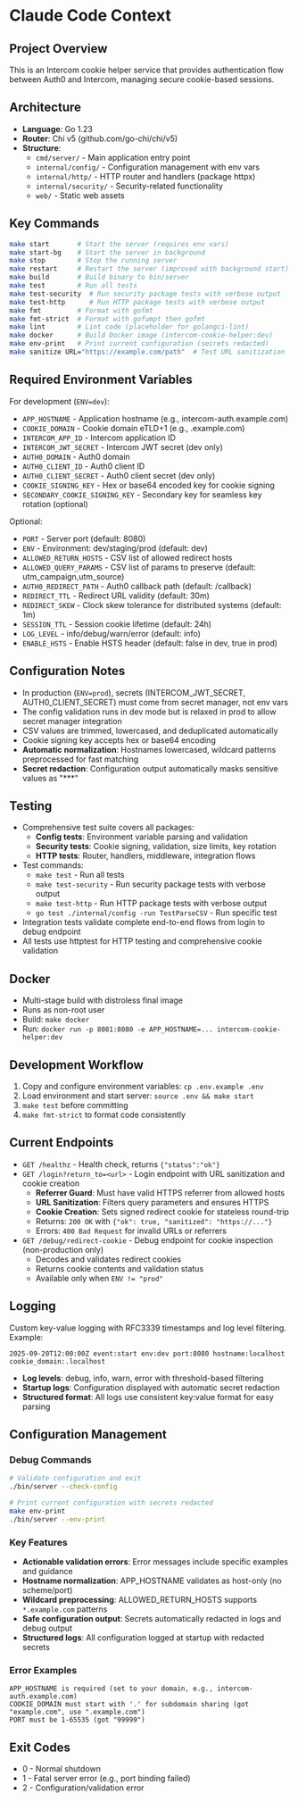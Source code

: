 # Claude Code Context

## Project Overview
This is an Intercom cookie helper service that provides authentication flow between Auth0 and Intercom, managing secure cookie-based sessions.

## Architecture
- **Language**: Go 1.23
- **Router**: Chi v5 (github.com/go-chi/chi/v5)
- **Structure**:
  - `cmd/server/` - Main application entry point
  - `internal/config/` - Configuration management with env vars
  - `internal/http/` - HTTP router and handlers (package httpx)
  - `internal/security/` - Security-related functionality
  - `web/` - Static web assets

## Key Commands
```bash
make start       # Start the server (requires env vars)
make start-bg    # Start the server in background
make stop        # Stop the running server
make restart     # Restart the server (improved with background start)
make build       # Build binary to bin/server
make test        # Run all tests
make test-security  # Run security package tests with verbose output
make test-http      # Run HTTP package tests with verbose output
make fmt         # Format with gofmt
make fmt-strict  # Format with gofumpt then gofmt
make lint        # Lint code (placeholder for golangci-lint)
make docker      # Build Docker image (intercom-cookie-helper:dev)
make env-print   # Print current configuration (secrets redacted)
make sanitize URL="https://example.com/path"  # Test URL sanitization
```

## Required Environment Variables
For development (`ENV=dev`):
- `APP_HOSTNAME` - Application hostname (e.g., intercom-auth.example.com)
- `COOKIE_DOMAIN` - Cookie domain eTLD+1 (e.g., .example.com)
- `INTERCOM_APP_ID` - Intercom application ID
- `INTERCOM_JWT_SECRET` - Intercom JWT secret (dev only)
- `AUTH0_DOMAIN` - Auth0 domain
- `AUTH0_CLIENT_ID` - Auth0 client ID
- `AUTH0_CLIENT_SECRET` - Auth0 client secret (dev only)
- `COOKIE_SIGNING_KEY` - Hex or base64 encoded key for cookie signing
- `SECONDARY_COOKIE_SIGNING_KEY` - Secondary key for seamless key rotation (optional)

Optional:
- `PORT` - Server port (default: 8080)
- `ENV` - Environment: dev/staging/prod (default: dev)
- `ALLOWED_RETURN_HOSTS` - CSV list of allowed redirect hosts
- `ALLOWED_QUERY_PARAMS` - CSV list of params to preserve (default: utm_campaign,utm_source)
- `AUTH0_REDIRECT_PATH` - Auth0 callback path (default: /callback)
- `REDIRECT_TTL` - Redirect URL validity (default: 30m)
- `REDIRECT_SKEW` - Clock skew tolerance for distributed systems (default: 1m)
- `SESSION_TTL` - Session cookie lifetime (default: 24h)
- `LOG_LEVEL` - info/debug/warn/error (default: info)
- `ENABLE_HSTS` - Enable HSTS header (default: false in dev, true in prod)

## Configuration Notes
- In production (`ENV=prod`), secrets (INTERCOM_JWT_SECRET, AUTH0_CLIENT_SECRET) must come from secret manager, not env vars
- The config validation runs in dev mode but is relaxed in prod to allow secret manager integration
- CSV values are trimmed, lowercased, and deduplicated automatically
- Cookie signing key accepts hex or base64 encoding
- **Automatic normalization**: Hostnames lowercased, wildcard patterns preprocessed for fast matching
- **Secret redaction**: Configuration output automatically masks sensitive values as "***"

## Testing
- Comprehensive test suite covers all packages:
  - **Config tests**: Environment variable parsing and validation
  - **Security tests**: Cookie signing, validation, size limits, key rotation
  - **HTTP tests**: Router, handlers, middleware, integration flows
- Test commands:
  - `make test` - Run all tests
  - `make test-security` - Run security package tests with verbose output
  - `make test-http` - Run HTTP package tests with verbose output
  - `go test ./internal/config -run TestParseCSV` - Run specific test
- Integration tests validate complete end-to-end flows from login to debug endpoint
- All tests use httptest for HTTP testing and comprehensive cookie validation

## Docker
- Multi-stage build with distroless final image
- Runs as non-root user
- Build: `make docker`
- Run: `docker run -p 8081:8080 -e APP_HOSTNAME=... intercom-cookie-helper:dev`

## Development Workflow
1. Copy and configure environment variables: `cp .env.example .env`
2. Load environment and start server: `source .env && make start`
3. `make test` before committing
4. `make fmt-strict` to format code consistently

## Current Endpoints
- `GET /healthz` - Health check, returns `{"status":"ok"}`
- `GET /login?return_to=<url>` - Login endpoint with URL sanitization and cookie creation
  - **Referrer Guard**: Must have valid HTTPS referrer from allowed hosts
  - **URL Sanitization**: Filters query parameters and ensures HTTPS
  - **Cookie Creation**: Sets signed redirect cookie for stateless round-trip
  - Returns: `200 OK` with `{"ok": true, "sanitized": "https://..."}`
  - Errors: `400 Bad Request` for invalid URLs or referrers
- `GET /debug/redirect-cookie` - Debug endpoint for cookie inspection (non-production only)
  - Decodes and validates redirect cookies
  - Returns cookie contents and validation status
  - Available only when `ENV != "prod"`

## Logging
Custom key-value logging with RFC3339 timestamps and log level filtering. Example:
```
2025-09-20T12:00:00Z event:start env:dev port:8080 hostname:localhost cookie_domain:.localhost
```
- **Log levels**: debug, info, warn, error with threshold-based filtering
- **Startup logs**: Configuration displayed with automatic secret redaction
- **Structured format**: All logs use consistent key:value format for easy parsing

## Configuration Management

### Debug Commands
```bash
# Validate configuration and exit
./bin/server --check-config

# Print current configuration with secrets redacted
make env-print
./bin/server --env-print
```

### Key Features
- **Actionable validation errors**: Error messages include specific examples and guidance
- **Hostname normalization**: APP_HOSTNAME validates as host-only (no scheme/port)
- **Wildcard preprocessing**: ALLOWED_RETURN_HOSTS supports `*.example.com` patterns
- **Safe configuration output**: Secrets automatically redacted in logs and debug output
- **Structured logs**: All configuration logged at startup with redacted secrets

### Error Examples
```
APP_HOSTNAME is required (set to your domain, e.g., intercom-auth.example.com)
COOKIE_DOMAIN must start with '.' for subdomain sharing (got "example.com", use ".example.com")
PORT must be 1-65535 (got "99999")
```

## Exit Codes
- 0 - Normal shutdown
- 1 - Fatal server error (e.g., port binding failed)
- 2 - Configuration/validation error